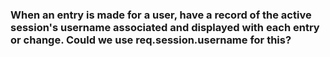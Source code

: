 ### When an entry is made for a user, have a record of the active session's username associated and displayed with each entry or change. Could we use req.session.username for this?